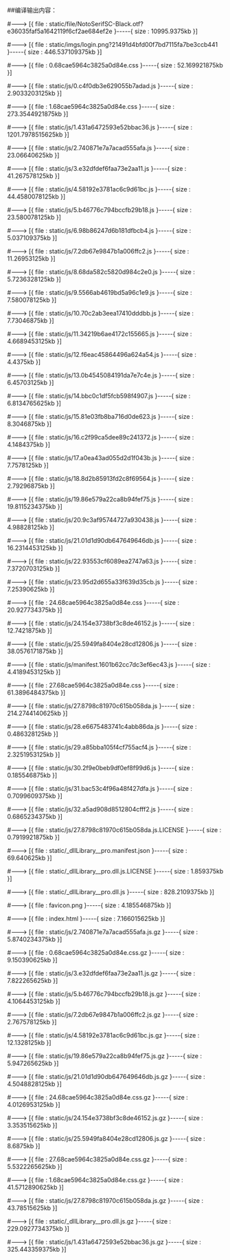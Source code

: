 ##编译输出内容：

#--->  [{ file  :  static/file/NotoSerifSC-Black.otf?e36035faf5a1642119f6cf2ae684ef2e  }-----{ size  :  10995.9375kb }]

#--->  [{ file  :  static/imgs/login.png?21491d4bfd00f7bd7115fa7be3ccb441  }-----{ size  :  446.537109375kb }]

#--->  [{ file  :  0.68cae5964c3825a0d84e.css  }-----{ size  :  52.169921875kb }]

#--->  [{ file  :  static/js/0.c4f0db3e629055b7adad.js  }-----{ size  :  2.9033203125kb }]

#--->  [{ file  :  1.68cae5964c3825a0d84e.css  }-----{ size  :  273.3544921875kb }]

#--->  [{ file  :  static/js/1.431a6472593e52bbac36.js  }-----{ size  :  1201.7978515625kb }]

#--->  [{ file  :  static/js/2.740871e7a7acad555afa.js  }-----{ size  :  23.06640625kb }]

#--->  [{ file  :  static/js/3.e32dfdef6faa73e2aa11.js  }-----{ size  :  41.267578125kb }]

#--->  [{ file  :  static/js/4.58192e3781ac6c9d61bc.js  }-----{ size  :  44.4580078125kb }]

#--->  [{ file  :  static/js/5.b46776c794bccfb29b18.js  }-----{ size  :  23.580078125kb }]

#--->  [{ file  :  static/js/6.98b86247d6b181dfbcb4.js  }-----{ size  :  5.037109375kb }]

#--->  [{ file  :  static/js/7.2db67e9847b1a006ffc2.js  }-----{ size  :  11.26953125kb }]

#--->  [{ file  :  static/js/8.68da582c5820d984c2e0.js  }-----{ size  :  5.7236328125kb }]

#--->  [{ file  :  static/js/9.5566ab4619bd5a96c1e9.js  }-----{ size  :  7.580078125kb }]

#--->  [{ file  :  static/js/10.70c2ab3eea17410dddbb.js  }-----{ size  :  7.73046875kb }]

#--->  [{ file  :  static/js/11.34219b6ae4172c155665.js  }-----{ size  :  4.6689453125kb }]

#--->  [{ file  :  static/js/12.f6eac45864496a624a54.js  }-----{ size  :  4.4375kb }]

#--->  [{ file  :  static/js/13.0b4545084191da7e7c4e.js  }-----{ size  :  6.45703125kb }]

#--->  [{ file  :  static/js/14.bbc0c1df5fcb598f4907.js  }-----{ size  :  6.8134765625kb }]

#--->  [{ file  :  static/js/15.81e03fb8ba716d0de623.js  }-----{ size  :  8.3046875kb }]

#--->  [{ file  :  static/js/16.c2f99ca5dee89c241372.js  }-----{ size  :  4.1484375kb }]

#--->  [{ file  :  static/js/17.a0ea43ad055d2d1f043b.js  }-----{ size  :  7.7578125kb }]

#--->  [{ file  :  static/js/18.8d2b85913fd2c8f69564.js  }-----{ size  :  2.79296875kb }]

#--->  [{ file  :  static/js/19.86e579a22ca8b94fef75.js  }-----{ size  :  19.8115234375kb }]

#--->  [{ file  :  static/js/20.9c3af95744727a930438.js  }-----{ size  :  4.98828125kb }]

#--->  [{ file  :  static/js/21.01d1d90db647649646db.js  }-----{ size  :  16.2314453125kb }]

#--->  [{ file  :  static/js/22.93553cf6089ea2747a63.js  }-----{ size  :  7.3720703125kb }]

#--->  [{ file  :  static/js/23.95d2d655a33f639d35cb.js  }-----{ size  :  7.25390625kb }]

#--->  [{ file  :  24.68cae5964c3825a0d84e.css  }-----{ size  :  20.927734375kb }]

#--->  [{ file  :  static/js/24.154e3738bf3c8de46152.js  }-----{ size  :  12.7421875kb }]

#--->  [{ file  :  static/js/25.5949fa8404e28cd12806.js  }-----{ size  :  38.0576171875kb }]

#--->  [{ file  :  static/js/manifest.1601b62cc7dc3ef6ec43.js  }-----{ size  :  4.4189453125kb }]

#--->  [{ file  :  27.68cae5964c3825a0d84e.css  }-----{ size  :  61.3896484375kb }]

#--->  [{ file  :  static/js/27.8798c81970c615b058da.js  }-----{ size  :  214.2744140625kb }]

#--->  [{ file  :  static/js/28.e6675483741c4abb86da.js  }-----{ size  :  0.486328125kb }]

#--->  [{ file  :  static/js/29.a85bba105f4cf755acf4.js  }-----{ size  :  2.3251953125kb }]

#--->  [{ file  :  static/js/30.2f9e0beb9df0ef8f99d6.js  }-----{ size  :  0.185546875kb }]

#--->  [{ file  :  static/js/31.bac53c4f96a48f427dfa.js  }-----{ size  :  0.7099609375kb }]

#--->  [{ file  :  static/js/32.a5ad908d8512804cfff2.js  }-----{ size  :  0.6865234375kb }]

#--->  [{ file  :  static/js/27.8798c81970c615b058da.js.LICENSE  }-----{ size  :  0.7919921875kb }]

#--->  [{ file  :  static/_dllLibrary__pro.manifest.json  }-----{ size  :  69.640625kb }]

#--->  [{ file  :  static/_dllLibrary__pro.dll.js.LICENSE  }-----{ size  :  1.859375kb }]

#--->  [{ file  :  static/_dllLibrary__pro.dll.js  }-----{ size  :  828.2109375kb }]

#--->  [{ file  :  favicon.png  }-----{ size  :  4.185546875kb }]

#--->  [{ file  :  index.html  }-----{ size  :  7.166015625kb }]

#--->  [{ file  :  static/js/2.740871e7a7acad555afa.js.gz  }-----{ size  :  5.8740234375kb }]

#--->  [{ file  :  0.68cae5964c3825a0d84e.css.gz  }-----{ size  :  9.150390625kb }]

#--->  [{ file  :  static/js/3.e32dfdef6faa73e2aa11.js.gz  }-----{ size  :  7.822265625kb }]

#--->  [{ file  :  static/js/5.b46776c794bccfb29b18.js.gz  }-----{ size  :  4.1064453125kb }]

#--->  [{ file  :  static/js/7.2db67e9847b1a006ffc2.js.gz  }-----{ size  :  2.767578125kb }]

#--->  [{ file  :  static/js/4.58192e3781ac6c9d61bc.js.gz  }-----{ size  :  12.1328125kb }]

#--->  [{ file  :  static/js/19.86e579a22ca8b94fef75.js.gz  }-----{ size  :  5.947265625kb }]

#--->  [{ file  :  static/js/21.01d1d90db647649646db.js.gz  }-----{ size  :  4.5048828125kb }]

#--->  [{ file  :  24.68cae5964c3825a0d84e.css.gz  }-----{ size  :  4.0126953125kb }]

#--->  [{ file  :  static/js/24.154e3738bf3c8de46152.js.gz  }-----{ size  :  3.353515625kb }]

#--->  [{ file  :  static/js/25.5949fa8404e28cd12806.js.gz  }-----{ size  :  8.6875kb }]

#--->  [{ file  :  27.68cae5964c3825a0d84e.css.gz  }-----{ size  :  5.5322265625kb }]

#--->  [{ file  :  1.68cae5964c3825a0d84e.css.gz  }-----{ size  :  41.5712890625kb }]

#--->  [{ file  :  static/js/27.8798c81970c615b058da.js.gz  }-----{ size  :  43.78515625kb }]

#--->  [{ file  :  static/_dllLibrary__pro.dll.js.gz  }-----{ size  :  229.0927734375kb }]

#--->  [{ file  :  static/js/1.431a6472593e52bbac36.js.gz  }-----{ size  :  325.443359375kb }]

